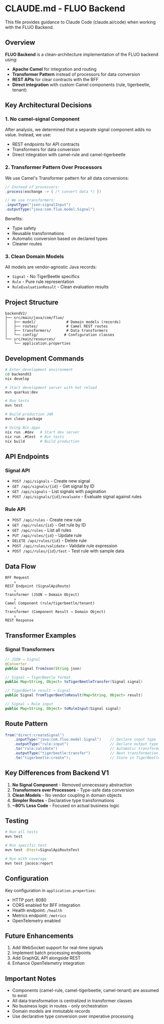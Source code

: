 # CLAUDE.md - FLUO Backend

This file provides guidance to Claude Code (claude.ai/code) when working with the FLUO Backend.

## Overview

**FLUO Backend** is a clean-architecture implementation of the FLUO backend using:
- **Apache Camel** for integration and routing
- **Transformer Pattern** instead of processors for data conversion
- **REST APIs** for clear contracts with the BFF
- **Direct integration** with custom Camel components (rule, tigerbeetle, tenant)

## Key Architectural Decisions

### 1. No camel-signal Component
After analysis, we determined that a separate signal component adds no value. Instead, we use:
- REST endpoints for API contracts
- Transformers for data conversion
- Direct integration with camel-rule and camel-tigerbeetle

### 2. Transformer Pattern Over Processors
We use Camel's Transformer pattern for all data conversions:
```java
// Instead of processors:
.process(exchange -> { /* convert data */ })

// We use transformers:
.inputType("json:signalInput")
.outputType("java:com.fluo.model.Signal")
```

Benefits:
- Type safety
- Reusable transformations
- Automatic conversion based on declared types
- Cleaner routes

### 3. Clean Domain Models
All models are vendor-agnostic Java records:
- `Signal` - No TigerBeetle specifics
- `Rule` - Pure rule representation
- `RuleEvaluationResult` - Clean evaluation results

## Project Structure

```
backendV2/
├── src/main/java/com/fluo/
│   ├── model/              # Domain models (records)
│   ├── routes/             # Camel REST routes
│   ├── transformers/       # Data transformers
│   └── config/            # Configuration classes
└── src/main/resources/
    └── application.properties
```

## Development Commands

```bash
# Enter development environment
cd backendV2
nix develop

# Start development server with hot reload
mvn quarkus:dev

# Run tests
mvn test

# Build production JAR
mvn clean package

# Using Nix apps
nix run .#dev   # Start dev server
nix run .#test  # Run tests
nix build       # Build production
```

## API Endpoints

### Signal API
- `POST /api/signals` - Create new signal
- `GET /api/signals/{id}` - Get signal by ID
- `GET /api/signals` - List signals with pagination
- `POST /api/signals/{id}/evaluate` - Evaluate signal against rules

### Rule API
- `POST /api/rules` - Create new rule
- `GET /api/rules/{id}` - Get rule by ID
- `GET /api/rules` - List all rules
- `PUT /api/rules/{id}` - Update rule
- `DELETE /api/rules/{id}` - Delete rule
- `POST /api/rules/validate` - Validate rule expression
- `POST /api/rules/{id}/test` - Test rule with sample data

## Data Flow

```
BFF Request
    ↓
REST Endpoint (SignalApiRoute)
    ↓
Transformer (JSON → Domain Object)
    ↓
Camel Component (rule/tigerbeetle/tenant)
    ↓
Transformer (Component Result → Domain Object)
    ↓
REST Response
```

## Transformer Examples

### Signal Transformers
```java
// JSON → Signal
@Converter
public Signal fromJson(String json)

// Signal → TigerBeetle format
public Map<String, Object> toTigerBeetleTransfer(Signal signal)

// TigerBeetle result → Signal
public Signal fromTigerBeetleResult(Map<String, Object> result)

// Signal → Rule input
public Map<String, Object> toRuleInput(Signal signal)
```

## Route Pattern

```java
from("direct:createSignal")
    .inputType("java:com.fluo.model.Signal")    // Declare input type
    .outputType("rule:input")                   // Declare output type
    .to("rule:validate")                        // Automatic transformation
    .outputType("tigerbeetle:transfer")         // Next transformation
    .to("tigerbeetle:create");                  // Store in TigerBeetle
```

## Key Differences from Backend V1

1. **No Signal Component** - Removed unnecessary abstraction
2. **Transformers over Processors** - Type-safe data conversion
3. **Clean Models** - No vendor coupling in domain objects
4. **Simpler Routes** - Declarative type transformations
5. **~80% Less Code** - Focused on actual business logic

## Testing

```bash
# Run all tests
mvn test

# Run specific test
mvn test -Dtest=SignalApiRouteTest

# Run with coverage
mvn test jacoco:report
```

## Configuration

Key configuration in `application.properties`:
- HTTP port: 8080
- CORS enabled for BFF integration
- Health endpoint: `/health`
- Metrics endpoint: `/metrics`
- OpenTelemetry enabled

## Future Enhancements

1. Add WebSocket support for real-time signals
2. Implement batch processing endpoints
3. Add GraphQL API alongside REST
4. Enhance OpenTelemetry integration

## Important Notes

- Components (camel-rule, camel-tigerbeetle, camel-tenant) are assumed to exist
- All data transformation is centralized in transformer classes
- No business logic in routes - only orchestration
- Domain models are immutable records
- Use declarative type conversion over imperative processing